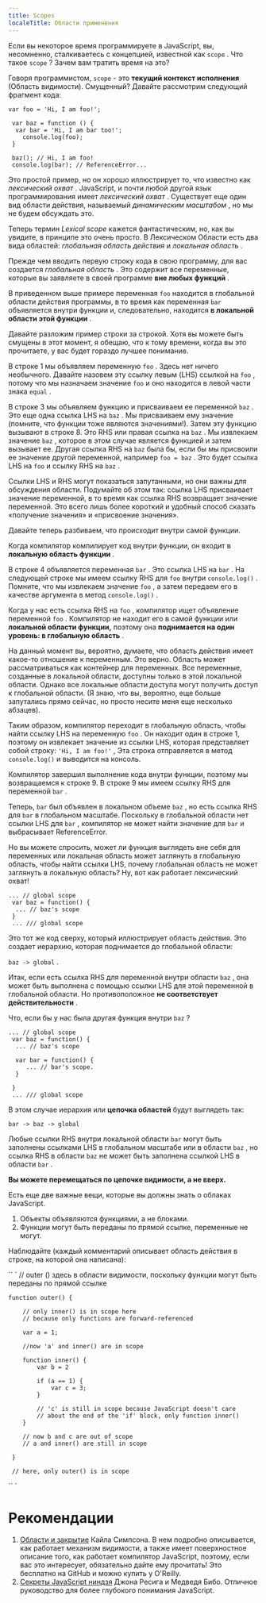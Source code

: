 ```yaml
---
title: Scopes
localeTitle: Области применения
---
```

Если вы некоторое время программируете в JavaScript, вы, несомненно, сталкиваетесь с концепцией, известной как `scope` . Что такое `scope` ? Зачем вам тратить время на это?

Говоря программистом, `scope` - это **текущий контекст исполнения** (Область видимости). Смущенный? Давайте рассмотрим следующий фрагмент кода:
```
var foo = 'Hi, I am foo!'; 
 
 var baz = function () { 
  var bar = 'Hi, I am bar too!'; 
    console.log(foo); 
 } 
 
 baz(); // Hi, I am foo! 
 console.log(bar); // ReferenceError... 
```

Это простой пример, но он хорошо иллюстрирует то, что известно как _лексический охват_ . JavaScript, и почти любой другой язык программирования имеет _лексический охват_ . Существует еще один вид области действия, называемый _динамическим масштабом_ , но мы не будем обсуждать это.

Теперь термин _Lexical scope_ кажется фантастическим, но, как вы увидите, в принципе это очень просто. В Лексическом Области есть два вида областей: _глобальная область действия_ и _локальная область_ .

Прежде чем вводить первую строку кода в свою программу, для вас создается _глобальная область_ . Это содержит все переменные, которые вы заявляете в своей программе **вне любых функций** .

В приведенном выше примере переменная `foo` находится в глобальной области действия программы, в то время как переменная `bar` объявляется внутри функции и, следовательно, находится **в локальной области этой функции** .

Давайте разложим пример строки за строкой. Хотя вы можете быть смущены в этот момент, я обещаю, что к тому времени, когда вы это прочитаете, у вас будет гораздо лучшее понимание.

В строке 1 мы объявляем переменную `foo` . Здесь нет ничего необычного. Давайте назовем эту ссылку левым (LHS) ссылкой на `foo` , потому что мы назначаем значение `foo` и оно находится в левой части знака `equal` .

В строке 3 мы объявляем функцию и присваиваем ее переменной `baz` . Это еще одна ссылка LHS на `baz` . Мы присваиваем ему значение (помните, что функции тоже являются значениями!). Затем эту функцию вызывают в строке 8. Это RHS или правая ссылка на `baz` . Мы извлекаем значение `baz` , которое в этом случае является функцией и затем вызывает ее. Другая ссылка RHS на `baz` была бы, если бы мы присвоили ее значение другой переменной, например `foo = baz` . Это будет ссылка LHS на `foo` и ссылку RHS на `baz` .

Ссылки LHS и RHS могут показаться запутанными, но они важны для обсуждения области. Подумайте об этом так: ссылка LHS присваивает значение переменной, в то время как ссылка RHS возвращает значение переменной. Это всего лишь более короткий и удобный способ сказать «получение значения» и «присвоение значения».

Давайте теперь разбиваем, что происходит внутри самой функции.

Когда компилятор компилирует код внутри функции, он входит в **локальную область функции** .

В строке 4 объявляется переменная `bar` . Это ссылка LHS на `bar` . На следующей строке мы имеем ссылку RHS для `foo` внутри `console.log()` . Помните, что мы извлекаем значение `foo` , а затем передаем его в качестве аргумента в метод `console.log()` .

Когда у нас есть ссылка RHS на `foo` , компилятор ищет объявление переменной `foo` . Компилятор не находит его в самой функции или **локальной области функции,** поэтому она **поднимается на один уровень: в глобальную область** .

На данный момент вы, вероятно, думаете, что область действия имеет какое-то отношение к переменным. Это верно. Область может рассматриваться как контейнер для переменных. Все переменные, созданные в локальной области, доступны только в этой локальной области. Однако все локальные области доступа могут получить доступ к глобальной области. (Я знаю, что вы, вероятно, еще больше запутались прямо сейчас, но просто несите меня еще несколько абзацев).

Таким образом, компилятор переходит в глобальную область, чтобы найти ссылку LHS на переменную `foo` . Он находит один в строке 1, поэтому он извлекает значение из ссылки LHS, которая представляет собой строку: `'Hi, I am foo!'` , Эта строка отправляется в метод `console.log()` и выводится на консоль.

Компилятор завершил выполнение кода внутри функции, поэтому мы возвращаемся к строке 9. В строке 9 мы имеем ссылку RHS для переменной `bar` .

Теперь, `bar` был объявлен в локальном объеме `baz` , но есть ссылка RHS для `bar` в глобальном масштабе. Поскольку в глобальной области нет ссылки LHS для `bar` , компилятор не может найти значение для `bar` и выбрасывает ReferenceError.

Но вы можете спросить, может ли функция выглядеть вне себя для переменных или локальная область может заглянуть в глобальную область, чтобы найти ссылки LHS, почему глобальная область не может заглянуть в локальную область? Ну, вот как работает лексический охват!
```
... // global scope 
 var baz = function() { 
  ... // baz's scope 
 } 
 ... /// global scope 
```

Это тот же код сверху, который иллюстрирует область действия. Это создает иерархию, которая поднимается до глобальной области:

`baz -> global` .

Итак, если есть ссылка RHS для переменной внутри области `baz` , она может быть выполнена с помощью ссылки LHS для этой переменной в глобальной области. Но противоположное **не соответствует действительности** .

Что, если бы у нас была другая функция внутри `baz` ?
```
... // global scope 
 var baz = function() { 
  ... // baz's scope 
 
  var bar = function() { 
     ... // bar's scope. 
  } 
 
 } 
 ... /// global scope 
```

В этом случае иерархия или **цепочка областей** будут выглядеть так:

`bar -> baz -> global`

Любые ссылки RHS внутри локальной области `bar` могут быть заполнены ссылками LHS в глобальном масштабе или в области `baz` , но ссылка RHS в области `baz` не может быть заполнена ссылкой LHS в области `bar` .

**Вы можете перемещаться по цепочке видимости, а не вверх.**

Есть еще две важные вещи, которые вы должны знать о облаках JavaScript.

1.  Объекты объявляются функциями, а не блоками.
2.  Функции могут быть переданы по прямой ссылке, переменные не могут.

Наблюдайте (каждый комментарий описывает область действия в строке, на которой она написана):

\`\` \` // outer () здесь в области видимости, поскольку функции могут быть переданы по прямой ссылке
```
function outer() { 
 
    // only inner() is in scope here 
    // because only functions are forward-referenced 
 
    var a = 1; 
 
    //now 'a' and inner() are in scope 
 
    function inner() { 
        var b = 2 
 
        if (a == 1) { 
            var c = 3; 
        } 
 
        // 'c' is still in scope because JavaScript doesn't care 
        // about the end of the 'if' block, only function inner() 
    } 
 
    // now b and c are out of scope 
    // a and inner() are still in scope 
 
 } 
 
 // here, only outer() is in scope 
```

\`\` \`

# Рекомендации

1.  [Области и закрытие](https://github.com/getify/You-Dont-Know-JS/tree/master/scope%20%26%20closures) Кайла Симпсона. В нем подробно описывается, как работает механизм видимости, а также имеет поверхностное описание того, как работает компилятор JavaScript, поэтому, если вас это интересует, обязательно дайте ему прочитать! Это бесплатно на GitHub и можно купить у O'Reilly.
2.  [Секреты JavaScript ниндзя](https://www.amazon.com/Secrets-JavaScript-Ninja-John-Resig/dp/1617292850/ref=pd_lpo_sbs_14_img_0?_encoding=UTF8&psc=1&refRID=YMC2TB2C0DFHTQ3V62CA) Джона Ресига и Медведя Бибо. Отличное руководство для более глубокого понимания JavaScript.
